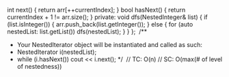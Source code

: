 int next() {
return arr[++currentIndex];
}
bool hasNext() {
return currentIndex + 1 != arr.size();
}
private:
void dfs(NestedInteger& list) {
if (list.isInteger()) {
arr.push_back(list.getInteger());
} else {
for (auto nestedList: list.getList())
dfs(nestedList);
}
}
};
​
/**
* Your NestedIterator object will be instantiated and called as such:
* NestedIterator i(nestedList);
* while (i.hasNext()) cout << i.next();
*/
​
// TC: O(n)
// SC: O(max(# of level of nestedness))
```